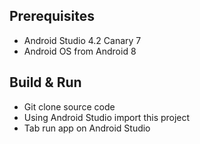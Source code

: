## Prerequisites

- Android Studio 4.2 Canary 7 
- Android OS from Android 8

## Build & Run
- Git clone source code
- Using Android Studio import this project
- Tab run app on Android Studio